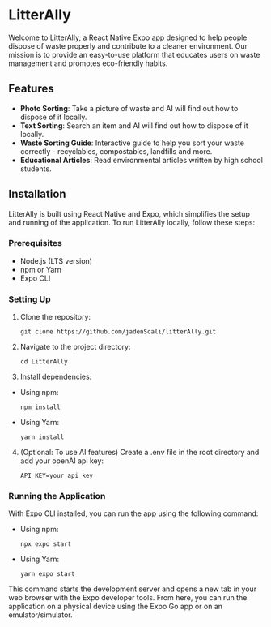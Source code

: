 # LitterAlly

Welcome to LitterAlly, a React Native Expo app designed to help people dispose of waste properly and contribute to a cleaner environment. Our mission is to provide an easy-to-use platform that educates users on waste management and promotes eco-friendly habits.

## Features

- **Photo Sorting**: Take a picture of waste and AI will find out how to dispose of it locally.
- **Text Sorting**: Search an item and AI will find out how to dispose of it locally.
- **Waste Sorting Guide**: Interactive guide to help you sort your waste correctly - recyclables, compostables, landfills and more.
- **Educational Articles**: Read environmental articles written by high school students.

## Installation

LitterAlly is built using React Native and Expo, which simplifies the setup and running of the application. To run LitterAlly locally, follow these steps:

### Prerequisites

- Node.js (LTS version)
- npm or Yarn
- Expo CLI

### Setting Up

1. Clone the repository:
   ```
   git clone https://github.com/jadenScali/litterAlly.git
   ```
2. Navigate to the project directory:
   ```
   cd LitterAlly
   ```
3. Install dependencies:
- Using npm:
  ```
  npm install
  ```
  
- Using Yarn:
  ```
  yarn install
  ```
  
4. (Optional: To use AI features) Create a .env file in the root directory and add your openAI api key:
   ```
   API_KEY=your_api_key
   ```

### Running the Application

With Expo CLI installed, you can run the app using the following command:

- Using npm:
  ```
  npx expo start
  ```
  
- Using Yarn:
  ```
  yarn expo start
  ```
  
This command starts the development server and opens a new tab in your web browser with the Expo developer tools. From here, you can run the application on a physical device using the Expo Go app or on an emulator/simulator.
